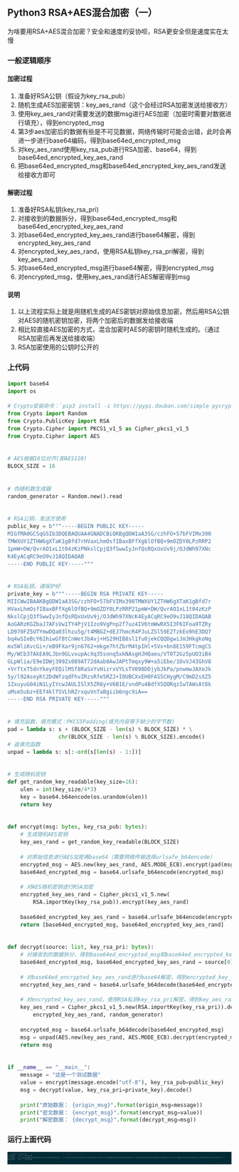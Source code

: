 ## Python3 RSA+AES混合加密（一）

为啥要用RSA+AES混合加密？安全和速度的妥协呗，RSA更安全但是速度实在太慢

### 一般逻辑顺序

#### 加密过程
1. 准备好RSA公钥（假设为key_rsa_pub）
2. 随机生成AES加密密钥：key_aes_rand（这个会经过RSA加密发送给接收方）
3. 使用key_aes_rand对需要发送的数据msg进行AES加密（加密时需要对数据进行填充），得到encrypted_msg
4. 第3步aes加密后的数据有些是不可见数据，网络传输时可能会出错，此时会再进一步进行base64编码，得到base64ed_encrypted_msg
5. 对key_aes_rand使用key_rsa_pub进行RSA加密、base64，得到base64ed_encrypted_key_aes_rand
6. 把base64ed_encrypted_msg和base64ed_encrypted_key_aes_rand发送给接收方即可

#### 解密过程
1. 准备好RSA私钥(key_rsa_pri)
2. 对接收到的数据拆分，得到base64ed_encrypted_msg和base64ed_encrypted_key_aes_rand
3. 对base64ed_encrypted_key_aes_rand进行base64解密，得到encrypted_key_aes_rand
4. 对encrypted_key_aes_rand，使用RSA私钥key_rsa_pri解密，得到key_aes_rand
5. 对base64ed_encrypted_msg进行base64解密，得到encrypted_msg
6. 对encrypted_msg，使用key_aes_rand进行AES解密得到msg

#### 说明
1. 以上流程实际上就是用随机生成的AES密钥对原始信息加密，然后用RSA公钥对AES的随机密钥加密，将两个加密后的数据发给接收端
2. 相比较直接AES加密的方式，混合加密时AES的密钥时随机生成的。（通过RSA加密后再发送给接收端）
3. RSA加密使用的公钥时公开的


### 上代码

```python
import base64
import os

# Crypto安装命令：`pip3 install -i https://pypi.douban.com/simple pycryptodome`
from Crypto import Random
from Crypto.PublicKey import RSA
from Crypto.Cipher import PKCS1_v1_5 as Cipher_pkcs1_v1_5
from Crypto.Cipher import AES


# AES根据16位对齐(即AES128)
BLOCK_SIZE = 16


# 伪随机数生成器
random_generator = Random.new().read


# RSA公钥，发送方使用
public_key = b"""-----BEGIN PUBLIC KEY-----
MIGfMA0GCSqGSIb3DQEBAQUAA4GNADCBiQKBgQDW1aA3SG/czhFO+57bFVIMx390
TMWXUY1ZTHW6gXTaK1gBfd7rHVaxLhmOsfIBaxBFfXg6lOfBQ+9mOZDY0LPzRRP2
1pmW+DW/QvrAO1xL1t04zKzPNkslCpjQ3fSwwIyJnfQsRQxUxUv9j/OJdWh97XNc
K4EyACqRC9eO9vJ18QIDAQAB
-----END PUBLIC KEY-----"""


# RSA私钥，请保护好
private_key = b"""-----BEGIN RSA PRIVATE KEY-----
MIICWwIBAAKBgQDW1aA3SG/czhFO+57bFVIMx390TMWXUY1ZTHW6gXTaK1gBfd7r
HVaxLhmOsfIBaxBFfXg6lOfBQ+9mOZDY0LPzRRP21pmW+DW/QvrAO1xL1t04zKzP
NkslCpjQ3fSwwIyJnfQsRQxUxUv9j/OJdWh97XNcK4EyACqRC9eO9vJ18QIDAQAB
AoGARzKGZbaJ7AFsVw1TY4PjV1Izo9VgPnp2f7uz4IV6tmWwRX5I3F6IFoa9TZRy
LD970FZ5UTYmwDQa03lhzu5g/t4MBGZ+dEJ7hmcR4PJuLZSl59E2TzkEo9hE3DQ7
bq4wSIeBcY61hiwGf8tCnWetJbAvj+HS29HIB8sl1fu0jekCQQDgwiJm3HkgkoNq
mx5WliKvcGi+/eB9FXar9jn6762+mkge7htZbrM4tpIHl+5Vx+bn8E159FTcmgCS
My/WCb37AkEA9LJbn9GLvxupAcXq35snnq5xkNAsgHJHQaeu/VT0T2Gz5pUO3iB4
GLpWlia/E9eIDWj399Zs089AT72dAab0AwJAPtTmqxy9W+a5iEbe/1OvVJ43GhV8
+VrTtxT5dnYkeyFEQilMSf8RaSxYvHizrxVYLsTV098DDjybJkPa/pnwmwJAXeJk
5y/l92AseyKt2DdWfzqdFhvZRzsRfe5RZJ+I0UBCXxEH0FAS5CHygM/C9mD2sXZ5
1ZxuyuG04iN1LyIYcwJAULISlX5ZR8y+V6B1E/vndPu4BdfX5QORqzIwTAWsAt8k
uMsm5ubz+EEf4klTSVLhRZrxquVnTaBgiib6ngc9iA==
-----END RSA PRIVATE KEY-----"""


# 填充函数，填充模式：PKCS5Padding(填充内容等于缺少的字节数)
pad = lambda s: s + (BLOCK_SIZE - len(s) % BLOCK_SIZE) * \
                chr(BLOCK_SIZE - len(s) % BLOCK_SIZE).encode()
# 返填充函数
unpad = lambda s: s[:-ord(s[len(s) - 1:])]


# 生成随机密钥
def get_random_key_readable(key_size=16):
    ulen = int(key_size/4*3)
    key = base64.b64encode(os.urandom(ulen))
    return key


def encrypt(msg: bytes, key_rsa_pub: bytes):
    # 生成随机AES密钥
    key_aes_rand = get_random_key_readable(BLOCK_SIZE)

    # 对原始信息进行AES加密再base64（需要网络传输选择urlsafe_b64encode）
    encrypted_msg = AES.new(key_aes_rand, AES.MODE_ECB).encrypt(pad(msg))
    base64ed_encrypted_msg = base64.urlsafe_b64encode(encrypted_msg)

    # 对AES随机密钥进行RSA加密
    encrypted_key_aes_rand = Cipher_pkcs1_v1_5.new(
        RSA.importKey(key_rsa_pub)).encrypt(key_aes_rand)

    base64ed_encrypted_key_aes_rand = base64.urlsafe_b64encode(encrypted_key_aes_rand)
    return [base64ed_encrypted_msg, base64ed_encrypted_key_aes_rand]


def decrypt(source: list, key_rsa_pri: bytes):
    # 对接收到的数据拆分，得到base64ed_encrypted_msg和base64ed_encrypted_key_aes_rand
    base64ed_encrypted_msg, base64ed_encrypted_key_aes_rand = source[0], source[1]

    # 对base64ed_encrypted_key_aes_rand进行base64解密，得到encrypted_key_aes_rand
    encrypted_key_aes_rand = base64.urlsafe_b64decode(base64ed_encrypted_key_aes_rand)

    # 对encrypted_key_aes_rand，使用RSA私钥key_rsa_pri解密，得到key_aes_rand
    key_aes_rand = Cipher_pkcs1_v1_5.new(RSA.importKey(key_rsa_pri)).decrypt(
        encrypted_key_aes_rand, random_generator)

    encrypted_msg = base64.urlsafe_b64decode(base64ed_encrypted_msg)
    msg = unpad(AES.new(key_aes_rand, AES.MODE_ECB).decrypt(encrypted_msg))
    return msg


if __name__ == "__main__":
    message = "这是一个测试数据"
    value = encrypt(message.encode("utf-8"), key_rsa_pub=public_key)
    msg = decrypt(value, key_rsa_pri=private_key).decode()

    print("原始数据： {origin_msg}".format(origin_msg=message))
    print("密文数据： {encrypt_msg}".format(encrypt_msg=value))
    print("解密数据： {decrypt_msg}".format(decrypt_msg=msg))
```

### 运行上面代码
![RSA/AES混合加密](/img/Python/python_rsa_aes_result.png)